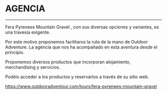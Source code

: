 # AGENCIA

---

Fera Pyrenees Mountain Gravel , con sus diversas opciones y variantes, es una travesía exigente.

Por este motivo proponemos facilitaros la ruta de la mano de Outdoor Adventure. La agència que nos ha acompañado en esta aventura desde el principio.

Proponemos diversos productos que incorporan alojamiento, merchandising y servicios.

Podéis acceder a los productos y reservarlos a través de su sitio web.

<https://www.outdooradventour.com/tours/fera-pyrenees-mountain-gravel>
